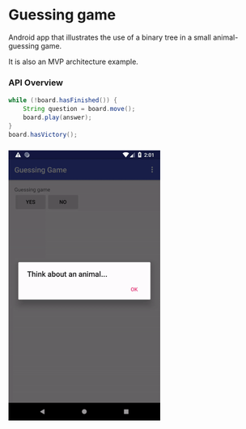 # Guessing game

Android app that illustrates the use of a binary tree in a small animal-guessing game.

It is also an MVP architecture example.

### API Overview

```java
while (!board.hasFinished()) {
    String question = board.move();
    board.play(answer);
}
board.hasVictory();
```

###

<img src="game.gif" width="300"/>
